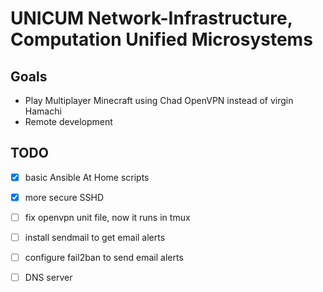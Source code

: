# UNICUM Network-Infrastructure, Computation Unified Microsystems 

## Goals

- Play Multiplayer Minecraft using Chad OpenVPN instead of virgin Hamachi
- Remote development

## TODO

- [x] basic Ansible At Home scripts
- [x] more secure SSHD
- [ ] fix openvpn unit file, now it runs in tmux
- [ ] install sendmail to get email alerts
- [ ] configure fail2ban to send email alerts
- [ ] DNS server

